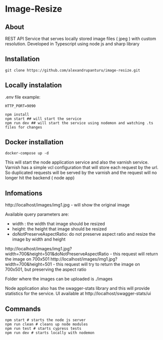 # Image-Resize


## About ##

REST API Service that serves locally stored image files ( jpeg ) with custom resolution.
Developed in Typescript using node js and sharp library



## Installation ##

```
git clone https://github.com/alexandrupanturu/image-resize.git 
```

## Locally instalation ##

.env file example:

````file
HTTP_PORT=9090
````

````
npm install
npm start ## will start the service
npm run dev ## will start the service using nodemon and watching .ts files for changes
````

## Docker installation ##
````
docker-compose up -d
````
This will start the node application service and also the varnish service.
Varnish has a simple vcl configuration that will store each request by the url. So duplicated requests will be served by the varnish and the request will no longer hit the backend ( node app)

## Infomations ###

http://localhost/images/img1.jpg - will show the original image

Available query parameters are:
 - width : the width that image should be resized
 - height: the height that image should be resized
 - doNotPreserveAspectRatio: do not preserve aspect ratio and resize the image by width and height

http://localhost/images/img1.jpg?width=700&height=501&doNotPreserveAspectRatio - this request will return the image on 700x501 
http://localhost/images/img1.jpg?width=700&height=501 - this request will try to return the image on 700x501, but preserving the aspect ratio

Folder where the images can be uploaded is ./images

Node application also has the swagger-stats library and this will provide statistics for the service. 
UI available at http://localhost/swagger-stats/ui

## Commands ##

````
npm start # starts the node js server
npm run clean # cleans up node modules
npm run test # starts cypress tests
npm run dev # starts locally with nodemon
````

